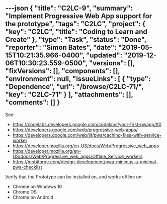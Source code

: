 ---json
{
  "title": "C2LC-9",
  "summary": "Implement Progressive Web App support for the prototype",
  "tags": "C2LC",
  "project": {
    "key": "C2LC",
    "title": "Coding to Learn and Create"
  },
  "type": "Task",
  "status": "Done",
  "reporter": "Simon Bates",
  "date": "2019-05-15T10:21:35.966-0400",
  "updated": "2019-12-06T10:30:23.559-0500",
  "versions": [],
  "fixVersions": [],
  "components": [],
  "environment": null,
  "issueLinks": [
    {
      "type": "Dependence",
      "url": "/browse/C2LC-71/",
      "key": "C2LC-71"
    }
  ],
  "attachments": [],
  "comments": []
}
---
See:

* <https://codelabs.developers.google.com/codelabs/your-first-pwapp/#0>
* <https://developers.google.com/web/progressive-web-apps/>
* <https://developers.google.com/web/ilt/pwa/caching-files-with-service-worker>
* <https://developer.mozilla.org/en-US/docs/Web/Progressive_web_apps>
* <https://developer.mozilla.org/en-US/docs/Web/Progressive_web_apps/Offline_Service_workers>
* <https://mobiforge.com/design-development/pwa-minimus-a-minimal-pwa-checklist>

Verify that the Prototype can be installed on, and works offline on:

* Chrome on Windows 10
* Chrome OS
* Chrome on Android

 

        